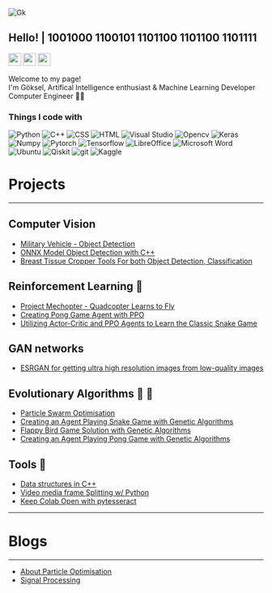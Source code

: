 
![Gk](https://github.com/RsGoksel/RsGoksel/assets/80707238/cce0d824-79d0-407e-8bfc-3bff8d04b205)

<h2> Hello! | 1001000 1100101 1101100 1101100 1101111 </h2>

<a href="https://www.linkedin.com/in/kadir-goksel-3132b9195/"><img src="https://img.shields.io/badge/linkedin-%230077B5.svg?&style=for-the-badge&logo=linkedin&logoColor=white" height=25></a> 
<a href="https://medium.com/@goksselgunduz"><img src="https://img.shields.io/badge/medium-%2312100E.svg?&style=for-the-badge&logo=medium&logoColor=white" height=25></a> 
<a href="https://github.com/RsGoksel/RsGoksel/files/13161308/RsGoksel_CV.pdf"><img src="https://img.shields.io/badge/Download-CV-blue" height=25></a> 



<p>Welcome to my page! </br> I'm Göksel, Artifical Intelligence enthusiast & Machine Learning Developer Computer Engineer 🤖🦾</p>


<h3>Things I code with</h3>
<p>
  <img alt="Python" src="https://img.shields.io/badge/python-3670A0?style=for-the-badge&logo=python&logoColor=ffdd54" />
  <img alt="C++" src="https://img.shields.io/badge/c++-%2300599C.svg?style=for-the-badge&logo=c%2B%2B&logoColor=white"/>
  <img alt="CSS" src="https://img.shields.io/badge/css3-%231572B6.svg?style=for-the-badge&logo=css3&logoColor=white"/>
  <img alt="HTML" src="https://img.shields.io/badge/html5-%23E34F26.svg?style=for-the-badge&logo=html5&logoColor=white" />
  <img alt="Visual Studio" src="https://img.shields.io/badge/Visual%20Studio%20Code-0078d7.svg?style=for-the-badge&logo=visual-studio-code&logoColor=white" />
  <img alt="Opencv" src="https://img.shields.io/badge/opencv-%23white.svg?style=for-the-badge&logo=opencv&logoColor=white" />
  <img alt="Keras" src="https://img.shields.io/badge/Keras-%23D00000.svg?style=for-the-badge&logo=Keras&logoColor=white"/>
  <img alt="Numpy" src="https://img.shields.io/badge/numpy-%23013243.svg?style=for-the-badge&logo=numpy&logoColor=white"/>
  <img alt="Pytorch" src="https://img.shields.io/badge/PyTorch-%23EE4C2C.svg?style=for-the-badge&logo=PyTorch&logoColor=white"/>
  <img alt="Tensorflow" src="https://img.shields.io/badge/TensorFlow-%23FF6F00.svg?style=for-the-badge&logo=TensorFlow&logoColor=white"/>
  
  <img alt="LibreOffice" src="https://img.shields.io/badge/LibreOffice-%2318A303?style=for-the-badge&logo=LibreOffice&logoColor=white"/>
  <img alt="Microsoft Word" src="https://img.shields.io/badge/Microsoft_Word-2B579A?style=for-the-badge&logo=microsoft-word&logoColor=white"/>
  <img alt="Ubuntu" src="https://img.shields.io/badge/Ubuntu-E95420?style=for-the-badge&logo=ubuntu&logoColor=white" />
  <img alt="Qiskit" src="https://img.shields.io/badge/Qiskit-%236929C4.svg?style=for-the-badge&logo=Qiskit&logoColor=white" />
  <img alt="git" src="https://img.shields.io/badge/git-%23F05033.svg?style=for-the-badge&logo=git&logoColor=white" />
  
  <img alt="Kaggle" src="https://img.shields.io/badge/Kaggle-035a7d?style=for-the-badge&logo=kaggle&logoColor=white"/>

</p>

# Projects 
___________________________

## Computer Vision 
 * [Military Vehicle - Object Detection](https://github.com/RsGoksel/Military-Vehicles-Detection/tree/master)
 * [ONNX Model Object Detection with C++](https://github.com/RsGoksel/Cpp-Object-Detection-Yolov5-OpenCV)
 * [Breast Tissue Cropper Tools For both Object Detection, Classification](https://github.com/RsGoksel/Breast-Tissue-Cropper-Tools)

## Reinforcement Learning 🤖
 * [Project Mechopter - Quadcopter Learns to Fly](https://github.com/RsGoksel/Mechopter)
 * [Creating Pong Game Agent with PPO](https://github.com/RsGoksel/PPO_Optimization_PongGame)
 * [Utilizing Actor-Critic and PPO Agents to Learn the Classic Snake Game](https://github.com/RsGoksel/Snake-Game_PPO-Solution)
   
## GAN networks 
 * [ESRGAN for getting ultra high resolution images from low-quality images](https://github.com/RsGoksel/G_ESRGAN)
   
## Evolutionary Algorithms 🐜 🧬
 * [Particle Swarm Optimisation](https://github.com/RsGoksel/Partical-Swarm-Optimisation-Examples)
 * [Creating an Agent Playing Snake Game with Genetic Algorithms](https://github.com/RsGoksel/SnakeGame-with-GeneticAlgorithm)
 * [Flappy Bird Game Solution with Genetic Algorithms](https://github.com/RsGoksel/Genetic-Algorithms-Solutions/tree/main/Game_Solutions/FlappyBird_Genetic)
 * [Creating an Agent Playing Pong Game with Genetic Algorithms](https://github.com/RsGoksel/Pong-Game_Genetic-Algorithm)
 

## Tools 🔧
 * [Data structures in C++](https://github.com/RsGoksel/Data-Structures-Cpp)
 * [Video media frame Splitting w/ Python](https://github.com/RsGoksel/VideoSplit-And-Get-Frames-From-It)
 * [Keep Colab Open with pytesseract](https://github.com/RsGoksel/Keep_Colab_Open)
____________________________________________________________________________________________________________

# Blogs 
___________________________

 * [About Particle Optimisation](https://medium.com/@goksselgunduz/particle-swarm-optimization-d480b076bd89)
 * [Signal Processing](https://medium.com/@goksselgunduz/fundamental-terms-of-signal-processing-2826a1b5543d)
